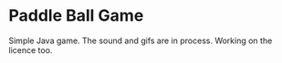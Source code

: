 # Paddle Ball Game

Simple Java game.
The sound and gifs are in process.
Working on the licence too.
